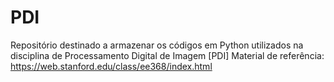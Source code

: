 # PDI
Repositório destinado a armazenar os códigos em Python utilizados na disciplina de Processamento Digital de Imagem [PDI]
Material de referência: https://web.stanford.edu/class/ee368/index.html
